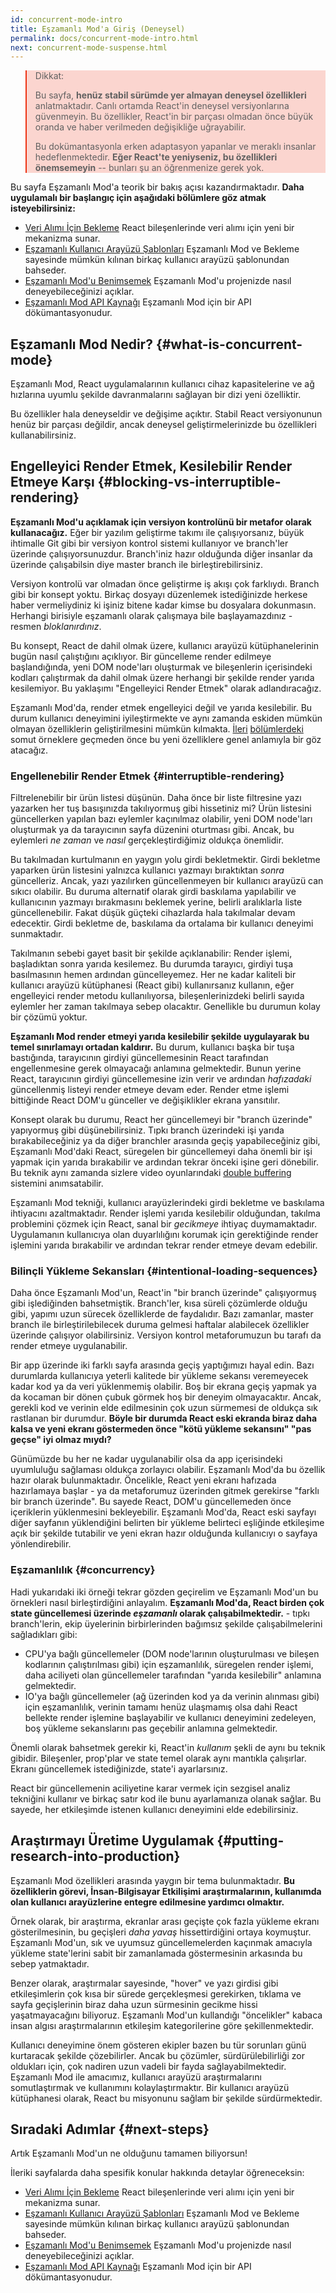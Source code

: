 ```yaml
---
id: concurrent-mode-intro
title: Eşzamanlı Mod'a Giriş (Deneysel)
permalink: docs/concurrent-mode-intro.html
next: concurrent-mode-suspense.html
---
```


<style>
.scary > blockquote {
  background-color: rgba(237, 51, 21, 0.2);
  border-left-color: #ed3315;
}
</style>

<div class="scary">

>Dikkat:
>
>Bu sayfa, **henüz stabil sürümde yer almayan deneysel özellikleri** anlatmaktadır. Canlı ortamda React'in deneysel versiyonlarına güvenmeyin. Bu özellikler, React'in bir parçası olmadan önce büyük oranda ve haber verilmeden değişikliğe uğrayabilir.
>
>Bu dokümantasyonla erken adaptasyon yapanlar ve meraklı insanlar hedeflenmektedir. **Eğer React'te yeniyseniz, bu özellikleri önemsemeyin** -- bunları şu an öğrenmenize gerek yok.

</div>

Bu sayfa Eşzamanlı Mod'a teorik bir bakış açısı kazandırmaktadır. **Daha uygulamalı bir başlangıç için aşağıdaki bölümlere göz atmak isteyebilirsiniz:**

* [Veri Alımı İçin Bekleme](/docs/concurrent-mode-suspense.html) React bileşenlerinde veri alımı için yeni bir mekanizma sunar.
* [Eşzamanlı Kullanıcı Arayüzü Şablonları](/docs/concurrent-mode-patterns.html) Eşzamanlı Mod ve Bekleme sayesinde mümkün kılınan birkaç kullanıcı arayüzü şablonundan bahseder.
* [Eşzamanlı Mod'u Benimsemek](/docs/concurrent-mode-adoption.html) Eşzamanlı Mod'u projenizde nasıl deneyebileceğinizi açıklar.
* [Eşzamanlı Mod API Kaynağı](/docs/concurrent-mode-reference.html) Eşzamanlı Mod için bir API dökümantasyonudur.

## Eşzamanlı Mod Nedir? {#what-is-concurrent-mode}

Eşzamanlı Mod, React uygulamalarının kullanıcı cihaz kapasitelerine ve ağ hızlarına uyumlu şekilde davranmalarını sağlayan bir dizi yeni özelliktir.

Bu özellikler hala deneyseldir ve değişime açıktır. Stabil React versiyonunun henüz bir parçası değildir, ancak deneysel geliştirmelerinizde bu özellikleri kullanabilirsiniz.

## Engelleyici Render Etmek, Kesilebilir Render Etmeye Karşı {#blocking-vs-interruptible-rendering}

**Eşzamanlı Mod'u açıklamak için versiyon kontrolünü bir metafor olarak kullanacağız.** Eğer bir yazılım geliştirme takımı ile çalışıyorsanız, büyük ihtimalle Git gibi bir versiyon kontrol sistemi kullanıyor ve branch'ler üzerinde çalışıyorsunuzdur. Branch'iniz hazır olduğunda diğer insanlar da üzerinde çalışabilsin diye master branch ile birleştirebilirsiniz.

Versiyon kontrolü var olmadan önce geliştirme iş akışı çok farklıydı. Branch gibi bir konsept yoktu. Birkaç dosyayı düzenlemek istediğinizde herkese haber vermeliydiniz ki işiniz bitene kadar kimse bu dosyalara dokunmasın. Herhangi birisiyle eşzamanlı olarak çalışmaya bile başlayamazdınız - resmen *bloklanırdınız*.

Bu konsept, React de dahil olmak üzere, kullanıcı arayüzü kütüphanelerinin bugün nasıl çalıştığını açıklıyor. Bir güncelleme render edilmeye başlandığında, yeni DOM node'ları oluşturmak ve bileşenlerin içerisindeki kodları çalıştırmak da dahil olmak üzere herhangi bir şekilde render yarıda kesilemiyor. Bu yaklaşımı "Engelleyici Render Etmek" olarak adlandıracağız.

Eşzamanlı Mod'da, render etmek engelleyici değil ve yarıda kesilebilir. Bu durum kullanıcı deneyimini iyileştirmekte ve aynı zamanda eskiden mümkün olmayan özelliklerin geliştirilmesini mümkün kılmakta. [İleri](/docs/concurrent-mode-suspense.html) [bölümlerdeki](/docs/concurrent-mode-patterns.html) somut örneklere geçmeden önce bu yeni özelliklere genel anlamıyla bir göz atacağız.

### Engellenebilir Render Etmek {#interruptible-rendering}

Filtrelenebilir bir ürün listesi düşünün. Daha önce bir liste filtresine yazı yazarken her tuş basışınızda takılıyormuş gibi hissetiniz mi? Ürün listesini güncellerken yapılan bazı eylemler kaçınılmaz olabilir, yeni DOM node'ları oluşturmak ya da tarayıcının sayfa düzenini oturtması gibi. Ancak, bu eylemleri *ne zaman* ve *nasıl* gerçekleştirdiğimiz oldukça önemlidir.

Bu takılmadan kurtulmanın en yaygın yolu girdi bekletmektir. Girdi bekletme yaparken ürün listesini yalnızca kullanıcı yazmayı bıraktıktan *sonra* güncelleriz. Ancak, yazı yazılırken güncellenmeyen bir kullanıcı arayüzü can sıkıcı olabilir. Bu duruma alternatif olarak girdi baskılama yapılabilir ve kullanıcının yazmayı bırakmasını beklemek yerine, belirli aralıklarla liste güncellenebilir. Fakat düşük güçteki cihazlarda hala takılmalar devam edecektir. Girdi bekletme de, baskılama da ortalama bir kullanıcı deneyimi sunmaktadır.

Takılmanın sebebi gayet basit bir şekilde açıklanabilir: Render işlemi, başladıktan sonra yarıda kesilemez. Bu durumda tarayıcı, girdiyi tuşa basılmasının hemen ardından güncelleyemez. Her ne kadar kaliteli bir kullanıcı arayüzü kütüphanesi (React gibi) kullanırsanız kullanın, eğer engelleyici render metodu kullanılıyorsa, bileşenlerinizdeki belirli sayıda eylemler her zaman takılmaya sebep olacaktır. Genellikle bu durumun kolay bir çözümü yoktur.

**Eşzamanlı Mod render etmeyi yarıda kesilebilir şekilde uygulayarak bu temel sınırlamayı ortadan kaldırır.** Bu durum, kullanıcı başka bir tuşa bastığında, tarayıcının girdiyi güncellemesinin React tarafından engellenmesine gerek olmayacağı anlamına gelmektedir. Bunun yerine React, tarayıcının girdiyi güncellemesine izin verir ve ardından *hafızadaki* güncellenmiş listeyi render etmeye devam eder. Render etme işlemi bittiğinde React DOM'u günceller ve değişiklikler ekrana yansıtılır.

Konsept olarak bu durumu, React her güncellemeyi bir "branch üzerinde" yapıyormuş gibi düşünebilirsiniz. Tıpkı branch üzerindeki işi yarıda bırakabileceğiniz ya da diğer branchler arasında geçiş yapabileceğiniz gibi, Eşzamanlı Mod'daki React, süregelen bir güncellemeyi daha önemli bir işi yapmak için yarıda bırakabilir ve ardından tekrar önceki işine geri dönebilir. Bu teknik aynı zamanda sizlere video oyunlarındaki [double buffering](https://wiki.osdev.org/Double_Buffering) sistemini anımsatabilir.

Eşzamanlı Mod tekniği, kullanıcı arayüzlerindeki girdi bekletme ve baskılama ihtiyacını azaltmaktadır. Render işlemi yarıda kesilebilir olduğundan, takılma problemini çözmek için React, sanal bir *gecikmeye* ihtiyaç duymamaktadır. Uygulamanın kullanıcıya olan duyarlılığını korumak için gerektiğinde render işlemini yarıda bırakabilir ve ardından tekrar render etmeye devam edebilir.

### Bilinçli Yükleme Sekansları {#intentional-loading-sequences}

Daha önce Eşzamanlı Mod'un, React'in "bir branch üzerinde" çalışıyormuş gibi işlediğinden bahsetmiştik. Branch'ler, kısa süreli çözümlerde olduğu gibi, yapımı uzun sürecek özelliklerde de faydalıdır. Bazı zamanlar, master branch ile birleştirilebilecek duruma gelmesi haftalar alabilecek özellikler üzerinde çalışıyor olabilirsiniz. Versiyon kontrol metaforumuzun bu tarafı da render etmeye uygulanabilir.

Bir app üzerinde iki farklı sayfa arasında geçiş yaptığımızı hayal edin. Bazı durumlarda kullanıcıya yeterli kalitede bir yükleme sekansı veremeyecek kadar kod ya da veri yüklenmemiş olabilir. Boş bir ekrana geçiş yapmak ya da kocaman bir dönen çubuk görmek hoş bir deneyim olmayacaktır. Ancak, gerekli kod ve verinin elde edilmesinin çok uzun sürmemesi de oldukça sık rastlanan bir durumdur. **Böyle bir durumda React eski ekranda biraz daha kalsa ve yeni ekranı göstermeden önce "kötü yükleme sekansını" "pas geçse" iyi olmaz mıydı?**

Günümüzde bu her ne kadar uygulanabilir olsa da app içerisindeki uyumluluğu sağlaması oldukça zorlayıcı olabilir. Eşzamanlı Mod'da bu özellik hazır olarak bulunmaktadır. Öncelikle, React yeni ekranı hafızada hazırlamaya başlar - ya da metaforumuz üzerinden gitmek gerekirse "farklı bir branch üzerinde". Bu sayede React, DOM'u güncellemeden önce içeriklerin yüklenmesini bekleyebilir. Eşzamanlı Mod'da, React eski sayfayı diğer sayfanın yüklendiğini belirten bir yükleme belirteci eşliğinde etkileşime açık bir şekilde tutabilir ve yeni ekran hazır olduğunda kullanıcıyı o sayfaya yönlendirebilir.

### Eşzamanlılık {#concurrency}

Hadi yukarıdaki iki örneği tekrar gözden geçirelim ve Eşzamanlı Mod'un bu örnekleri nasıl birleştirdiğini anlayalım. **Eşzamanlı Mod'da, React birden çok state güncellemesi üzerinde *eşzamanlı* olarak çalışabilmektedir.** - tıpkı branch'lerin, ekip üyelerinin birbirlerinden bağımsız şekilde çalışabilmelerini sağladıkları gibi:

* CPU'ya bağlı güncellemeler (DOM node'larının oluşturulması ve bileşen kodlarının çalıştırılması gibi) için eşzamanlılık, süregelen render işlemi, daha aciliyeti olan güncellemeler tarafından "yarıda kesilebilir" anlamına gelmektedir.
* IO'ya bağlı güncellemeler (ağ üzerinden kod ya da verinin alınması gibi) için eşzamanlılık, verinin tamamı henüz ulaşmamış olsa dahi React bellekte render işlemine başlayabilir ve kullanıcı deneyimini zedeleyen, boş yükleme sekanslarını pas geçebilir anlamına gelmektedir.

Önemli olarak bahsetmek gerekir ki, React'in *kullanım* şekli de aynı bu teknik gibidir. Bileşenler, prop'plar ve state temel olarak aynı mantıkla çalışırlar. Ekranı güncellemek istediğinizde, state'i ayarlarsınız.

React bir güncellemenin aciliyetine karar vermek için sezgisel analiz tekniğini kullanır ve birkaç satır kod ile bunu ayarlamanıza olanak sağlar. Bu sayede, her etkileşimde istenen kullanıcı deneyimini elde edebilirsiniz.

## Araştırmayı Üretime Uygulamak {#putting-research-into-production}

Eşzamanlı Mod özellikleri arasında yaygın bir tema bulunmaktadır. **Bu özelliklerin görevi, İnsan-Bilgisayar Etkilişimi araştırmalarının, kullanımda olan kullanıcı arayüzlerine entegre edilmesine yardımcı olmaktır.**

Örnek olarak, bir araştırma, ekranlar arası geçişte çok fazla yükleme ekranı gösterilmesinin, bu geçişleri *daha yavaş* hissettirdiğini ortaya koymuştur. Eşzamanlı Mod'un, sık ve uyumsuz güncellemelerden kaçınmak amacıyla yükleme state'lerini sabit bir zamanlamada göstermesinin arkasında bu sebep yatmaktadır.

Benzer olarak, araştırmalar sayesinde, "hover" ve yazı girdisi gibi etkileşimlerin çok kısa bir sürede gerçekleşmesi gerekirken, tıklama ve sayfa geçişlerinin biraz daha uzun sürmesinin gecikme hissi yaşatmayacağını biliyoruz. Eşzamanlı Mod'un kullandığı "öncelikler" kabaca insan algısı araştırmalarının etkileşim kategorilerine göre şekillenmektedir.

Kullanıcı deneyimine önem gösteren ekipler bazen bu tür sorunları günü kurtaracak şekilde çözebilirler. Ancak bu çözümler, sürdürülebilirliği zor oldukları için, çok nadiren uzun vadeli bir fayda sağlayabilmektedir. Eşzamanlı Mod ile amacımız, kullanıcı arayüzü araştırmalarını somutlaştırmak ve kullanımını kolaylaştırmaktır. Bir kullanıcı arayüzü kütüphanesi olarak, React bu misyonunu sağlam bir şekilde sürdürmektedir.

## Sıradaki Adımlar {#next-steps}

Artık Eşzamanlı Mod'un ne olduğunu tamamen biliyorsun!

İleriki sayfalarda daha spesifik konular hakkında detaylar öğreneceksin:

* [Veri Alımı İçin Bekleme](/docs/concurrent-mode-suspense.html) React bileşenlerinde veri alımı için yeni bir mekanizma sunar.
* [Eşzamanlı Kullanıcı Arayüzü Şablonları](/docs/concurrent-mode-patterns.html) Eşzamanlı Mod ve Bekleme sayesinde mümkün kılınan birkaç kullanıcı arayüzü şablonundan bahseder.
* [Eşzamanlı Mod'u Benimsemek](/docs/concurrent-mode-adoption.html) Eşzamanlı Mod'u projenizde nasıl deneyebileceğinizi açıklar.
* [Eşzamanlı Mod API Kaynağı](/docs/concurrent-mode-reference.html) Eşzamanlı Mod için bir API dökümantasyonudur.
